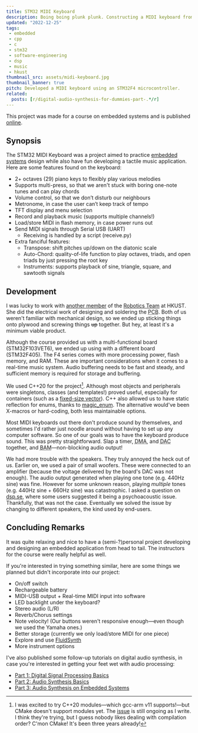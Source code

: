 ```yaml
---
title: STM32 MIDI Keyboard
description: Boing boing plunk plunk. Constructing a MIDI keyboard from scratch.
updated: "2022-12-25"
tags:
 - embedded
 - cpp
 - c
 - stm32
 - software-engineering
 - dsp
 - music
 - hkust
thumbnail_src: assets/midi-keyboard.jpg
thumbnail_banner: true
pitch: Developed a MIDI keyboard using an STM32F4 microcontroller.
related:
  posts: [r/digital-audio-synthesis-for-dummies-part-.*/r]
---
```


This project was made for a course on embedded systems and is published [online](https://github.com/TrebledJ/stm32-midi-keyboard).


## Synopsis
The STM32 MIDI Keyboard was a project aimed to practice [embedded systems](/tags/embedded) design while also have fun developing a tactile music application. Here are some features found on the keyboard:

* 2+ octaves (29) piano keys to flexibly play various melodies
* Supports multi-press, so that we aren't stuck with boring one-note tunes and can play chords
* Volume control, so that we don’t disturb our neighbours
* Metronome, in case the user can’t keep track of tempo
* TFT display and menu selection
* Record and playback music (supports multiple channels!)
* Load/store MIDI in flash memory, in case power runs out
* Send MIDI signals through Serial USB (UART)
  * Receiving is handled by a script (receive.py)
* Extra fanciful features:
  * Transpose: shift pitches up/down on the diatonic scale
  * Auto-Chord: quality-of-life function to play octaves, triads, and open triads by just pressing the root key
  * Instruments: supports playback of sine, triangle, square, and sawtooth signals

## Development

I was lucky to work with [another member](https://github.com/TangYanYee) of the [Robotics Team](/posts/hkust-robotics-team) at HKUST. She did the electrical work of designing and soldering the <abbr data-toggle="tooltip" title="The printed circuit board. It's the underlying hardware that makes everything work!">PCB</abbr>. Both of us weren't familiar with mechanical design, so we ended up sticking things onto plywood and screwing things ~~up~~ together. But hey, at least it's a minimum viable product.

Although the course provided us with a multi-functional board (STM32F103VET6), we ended up using with a different board (STM32F405). The F4 series comes with more processing power, flash memory, and RAM. These are important considerations when it comes to a real-time music system. Audio buffering needs to be fast and steady, and sufficient memory is required for storage and buffering.

We used C++20 for the project[^1]. Although most objects and peripherals were singletons, classes (and templates!) proved useful, especially for containers (such as a [fixed-size vector][fsvector]). C++ also allowed us to have static reflection for enums, thanks to [magic_enum][menum]. The alternative would've been X-macros or hard-coding, both less maintainable options. 

[^1]: I was excited to try C++20 modules—which gcc-arm v11 supports!—but CMake doesn't support modules yet. The [issue][cmake-modules] is still ongoing as I write. I think they're trying, but I guess nobody likes dealing with compilation order? C'mon CMake! It's been three years already!

Most MIDI keyboards out there don't produce sound by themselves, and sometimes I'd rather just noodle around without having to set up any computer software. So one of our goals was to have the keyboard produce sound. This was pretty straightforward. Slap a timer, <abbr data-toggle="tooltip" title="Direct Memory Access. Allows data to be transferred without using CPU processing resources. Great for performance!">DMA</abbr>, and <abbr data-toggle="tooltip" title="Digital-to-audio converter. Converts 1s and 0s to bzzzt-pzzt-mzzt-woink (analog signals).">DAC</abbr> together, and <abbr data-toggle="tooltip" title="This isn't an abbreviation. :P">BAM</abbr>—non-blocking audio output!

We had more trouble with the speakers. They truly annoyed the heck out of us. Earlier on, we used a pair of small woofers. These were connected to an amplifier (because the voltage delivered by the board's DAC was not enough). The audio output generated when playing one tone (e.g. 440Hz sine) was fine. However for some unknown reason, playing *multiple* tones (e.g. 440Hz sine + 660Hz sine) was catastrophic. I asked a question on [dsp.se][dsp-se-question], where some users suggested it being a psychoacoustic issue. Thankfully, that was not the case. Eventually we solved the issue by changing to different speakers, the kind used by end-users.

## Concluding Remarks

It was quite relaxing and nice to have a (semi-?)personal project developing and designing an embedded application from head to tail. The instructors for the course were really helpful as well.

If you're interested in trying something similar, here are some things we planned but didn't incorporate into our project:

* On/off switch
* Rechargeable battery
* MIDI-USB output + Real-time MIDI input into software
* LED backlight under the keyboard?
* Stereo audio (L/R)
* Reverb/Chorus settings
* Note velocity! (Our buttons weren't responsive enough—even though we used the Yamaha ones.)
* Better storage (currently we only load/store MIDI for one piece)
* Explore and use [FluidSynth](https://github.com/FluidSynth/fluidsynth)
* More instrument options

I've also published some follow-up tutorials on digital audio synthesis, in case you're interested in getting your feet wet with audio processing:

* [Part 1: Digital Signal Processing Basics](/posts/digital-audio-synthesis-for-dummies-part-1)
* [Part 2: Audio Synthesis Basics](/posts/digital-audio-synthesis-for-dummies-part-2)
* [Part 3: Audio Synthesis on Embedded Systems](/posts/digital-audio-synthesis-for-dummies-part-3)

[fsvector]: https://github.com/TrebledJ/stm32-midi-keyboard/blob/main/Core/Inc/utils/tinyvector.hpp
[menum]: https://github.com/Neargye/magic_enum
[dsp-se-question]: https://dsp.stackexchange.com/questions/85140/adding-two-sine-waves-results-in-a-low-buzz
[cmake-modules]: https://gitlab.kitware.com/cmake/cmake/-/issues/18355
